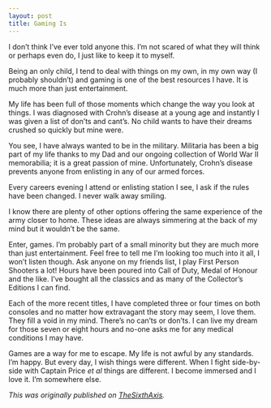 ```yaml
---
layout: post
title: Gaming Is
---
```


I don’t think I’ve ever told anyone this. I’m not scared of what they will think or perhaps even do, I just like to keep it to myself. 

Being an only child, I tend to deal with things on my own, in my own way (I probably shouldn’t) and gaming is one of the best resources I have. It is much more than just entertainment.

My life has been full of those moments which change the way you look at things. I was diagnosed with Crohn’s disease at a young age and instantly I was given a list of don’ts and cant’s. No child wants to have their dreams crushed so quickly but mine were.

You see, I have always wanted to be in the military. Militaria has been a big part of my life thanks to my Dad and our ongoing collection of World War II memorabilia; it is a great passion of mine. Unfortunately, Crohn’s disease prevents anyone from enlisting in any of our armed forces.

Every careers evening I attend or enlisting station I see, I ask if the rules have been changed. I never walk away smiling. 

I know there are plenty of other options offering the same experience of the army closer to home. These ideas are always simmering at the back of my mind but it wouldn’t be the same.

Enter, games. I’m probably part of a small minority but they are much more than just entertainment. Feel free to tell me I’m looking too much into it all, I won’t listen though. Ask anyone on my friends list, I play First Person Shooters a lot! Hours have been poured into Call of Duty, Medal of Honour and the like. I’ve bought all the classics and as many of the Collector’s Editions I can find.

Each of the more recent titles, I have completed three or four times on both consoles and no matter how extravagant the story may seem, I love them. They fill a void in my mind. There’s no can’ts or don’ts. I can live my dream for those seven or eight hours and no-one asks me for any medical conditions I may have.

Games are a way for me to escape. My life is not awful by any standards. I’m happy. But every day, I wish things were different. When I fight side-by-side with Captain Price *et al* things are different. I become immersed and I love it. I’m somewhere else.

*This was originally published on [TheSixthAxis](https://www.thesixthaxis.com/2010/08/30/gaming-is/).*